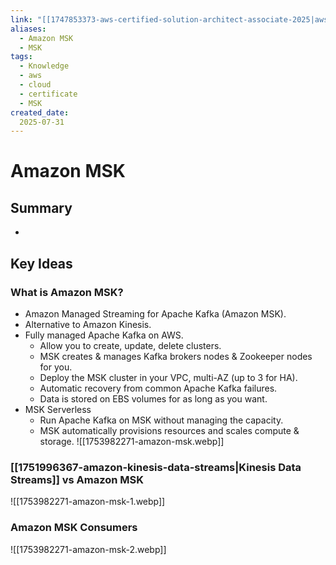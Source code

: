 ```yaml
---
link: "[[1747853373-aws-certified-solution-architect-associate-2025|aws Certified Solution Architect Associate 2025]]"
aliases: 
  - Amazon MSK
  - MSK
tags:
  - Knowledge
  - aws
  - cloud
  - certificate
  - MSK
created_date:
  2025-07-31
---
```

# Amazon MSK
## Summary
- 

## Key Ideas
### What is Amazon MSK?
- Amazon Managed Streaming for Apache Kafka (Amazon MSK).
- Alternative to Amazon Kinesis.
- Fully managed Apache Kafka on AWS.
  - Allow you to create, update, delete clusters.
  - MSK creates & manages Kafka brokers nodes & Zookeeper nodes for you.
  - Deploy the MSK cluster in your VPC, multi-AZ (up to 3 for HA).
  - Automatic recovery from common Apache Kafka failures.
  - Data is stored on EBS volumes for as long as you want.
- MSK Serverless
  - Run Apache Kafka on MSK without managing the capacity.
  - MSK automatically provisions resources and scales compute & storage.
![[1753982271-amazon-msk.webp]]

### [[1751996367-amazon-kinesis-data-streams|Kinesis Data Streams]] vs Amazon MSK
![[1753982271-amazon-msk-1.webp]]

### Amazon MSK Consumers
![[1753982271-amazon-msk-2.webp]]









